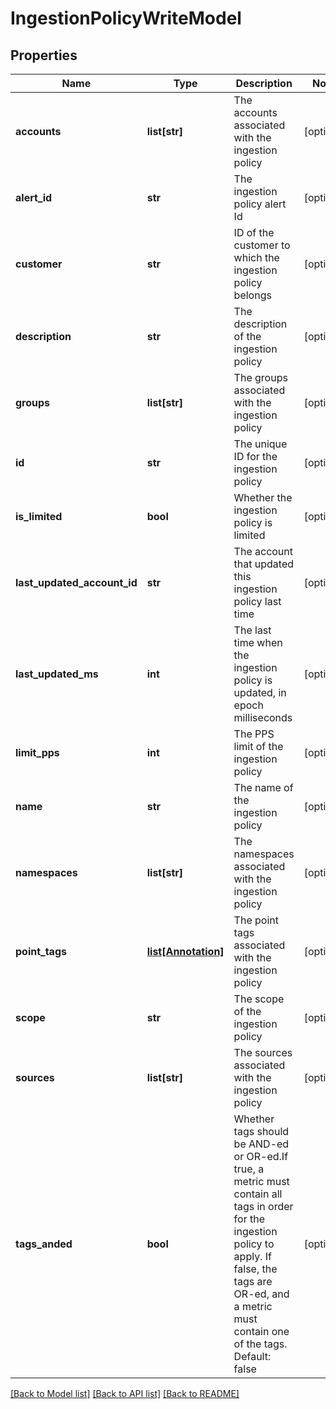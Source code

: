 # IngestionPolicyWriteModel

## Properties
Name | Type | Description | Notes
------------ | ------------- | ------------- | -------------
**accounts** | **list[str]** | The accounts associated with the ingestion policy | [optional] 
**alert_id** | **str** | The ingestion policy alert Id | [optional] 
**customer** | **str** | ID of the customer to which the ingestion policy belongs | [optional] 
**description** | **str** | The description of the ingestion policy | [optional] 
**groups** | **list[str]** | The groups associated with the ingestion policy | [optional] 
**id** | **str** | The unique ID for the ingestion policy | [optional] 
**is_limited** | **bool** | Whether the ingestion policy is limited | [optional] 
**last_updated_account_id** | **str** | The account that updated this ingestion policy last time | [optional] 
**last_updated_ms** | **int** | The last time when the ingestion policy is updated, in epoch milliseconds | [optional] 
**limit_pps** | **int** | The PPS limit of the ingestion policy | [optional] 
**name** | **str** | The name of the ingestion policy | [optional] 
**namespaces** | **list[str]** | The namespaces associated with the ingestion policy | [optional] 
**point_tags** | [**list[Annotation]**](Annotation.md) | The point tags associated with the ingestion policy | [optional] 
**scope** | **str** | The scope of the ingestion policy | [optional] 
**sources** | **list[str]** | The sources associated with the ingestion policy | [optional] 
**tags_anded** | **bool** | Whether tags should be AND-ed or OR-ed.If true, a metric must contain all tags in order for the ingestion policy to apply. If false, the tags are OR-ed, and a metric must contain one of the tags. Default: false | [optional] 

[[Back to Model list]](../README.md#documentation-for-models) [[Back to API list]](../README.md#documentation-for-api-endpoints) [[Back to README]](../README.md)


